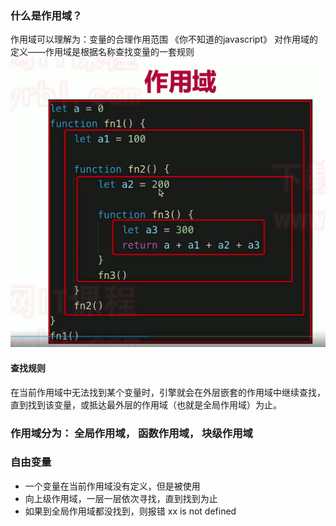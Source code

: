 ### 什么是作用域？
作用域可以理解为：变量的合理作用范围
《你不知道的javascript》 对作用域的定义——作用域是根据名称查找变量的一套规则
![作用域](./assets/1.png)
#### 查找规则
在当前作用域中无法找到某个变量时，引擎就会在外层嵌套的作用域中继续查找，直到找到该变量，或抵达最外层的作用域（也就是全局作用域）为止。

### 作用域分为： 全局作用域， 函数作用域， 块级作用域



### 自由变量

* 一个变量在当前作用域没有定义，但是被使用
* 向上级作用域，一层一层依次寻找，直到找到为止
* 如果到全局作用域都没找到，则报错 xx is not defined